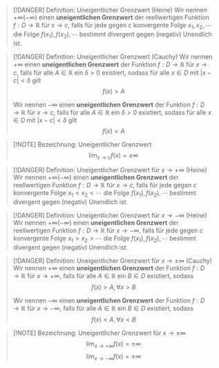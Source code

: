 > [!DANGER] Definition: Uneigentlicher Grenzwert (Heine)
> Wir nennen $+\infty(-\infty)$ einen **uneigentlichen Grenzwert** der reellwertigen Funktion $f: D\to\mathbb{R}$ für $x\to c$, falls für jede gegen $c$ konvergente Folge $x_1, x_2,\cdots$ die Folge $f(x_1),f(x_2),\cdots$ bestimmt divergent gegen (negativ) Unendlich ist.

> [!DANGER] Definition: Uneigentlicher Grenzwert (Cauchy)
> Wir nennen $+\infty$ einen **uneigentlichen Grenzwert** der Funktion $f: D \to \mathbb{R}$ für $x\to c,$ falls für alle $A\in\mathbb{R}$ ein $\delta \gt 0$ existiert, sodass für alle $x\in D$ mit $|x - c| \lt \delta$ gilt
> $$f(x) \gt A$$
> 
> Wir nennen $-\infty$ einen **uneigentlichen Grenzwert** der Funktion $f: D \to \mathbb{R}$ für $x\to c,$ falls für alle $A\in\mathbb{R}$ ein $\delta \gt 0$ existiert, sodass für alle $x\in D$ mit $|x - c| \lt \delta$ gilt
> $$f(x) \lt A$$

> [!NOTE] Bezeichnung: Uneigentlicher Grenzwert
> $$\lim_{x\to c} f(x) = \pm \infty$$

> [!DANGER] Definition: Uneigentlicher Grenzwert für $x\to+\infty$ (Heine)
> Wir nennen $+\infty(-\infty)$ einen **uneigentlichen Grenzwert** der reellwertigen Funktion $f: D\to\mathbb{R}$ für $x\to c$, falls für jede gegen $c$ konvergente Folge $x_1\lt x_2\lt\cdots$ die Folge $f(x_1),f(x_2),\cdots$ bestimmt divergent gegen (negativ) Unendlich ist.

> [!DANGER] Definition: Uneigentlicher Grenzwert für $x\to-\infty$ (Heine)
> Wir nennen $+\infty(-\infty)$ einen **uneigentlichen Grenzwert** der reellwertigen Funktion $f: D\to\mathbb{R}$ für $x\to -\infty$, falls für jede gegen $c$ konvergente Folge $x_1\gt x_2\gt\cdots$ die Folge $f(x_1),f(x_2),\cdots$ bestimmt divergent gegen (negativ) Unendlich ist.

> [!DANGER] Definition: Uneigentlicher Grenzwert für $x\to \pm\infty$ (Cauchy)
> Wir nennen $+\infty$ einen **uneigentlichen Grenzwert** der Funktion $f: D \to \mathbb{R}$ für $x\to +\infty,$ falls für alle $A\in\mathbb{R}$ ein $B \in D$ existiert, sodass 
> $$f(x) \gt A, \forall x\gt B$$
> 
> Wir nennen $-\infty$ einen **uneigentlichen Grenzwert** der Funktion $f: D \to \mathbb{R}$ für $x\to -\infty,$ falls für alle $A\in\mathbb{R}$ ein $B \in D$ existiert, sodass 
> $$f(x) \lt A, \forall x \lt B$$

> [!NOTE] Bezeichnung: Uneigentlicher Grenzwert für $x\to \pm \infty$
> $$\lim_{x\to+\infty} f(x) = \pm \infty$$
> $$\lim_{x\to-\infty} f(x) = \pm \infty$$
